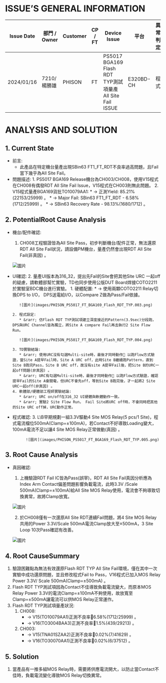 # ISSUE’S GENERAL INFORMATION
| Issue Date |部門 / Owner |Customer |CP / FT |Device Issue |平台 |異常判定 |Keywords |Application |
| ---------- |---------- |---------- |---------- |---------- |---------- |---------- |---------- |---------- |
| 2024/01/16 |7210/楊勝雄 |PHISON |FT |PS5017 BGA169 Flash RDT TYP測試項量產All Site Fail ISSUE |E320BD-CH |程式 |MOS Relay, All Site Fail |SATA Flash Controller |
# ANALYSIS AND SOLUTION
## 1. Current State
* 前言:
   * 此產品在特定機台量產出現SBin63 FT1_FT_RDT不良率過高問題，且Fail當下幾乎為All Site Fail。
* 問題描述:
      1. PS5017 BGA169 Release機台為CH003/CH008，使用V15程式在CH008有偶發RDT All Site Fail Issue，V15程式在CH003則無此問題。
      2. V15程式量產BGA169貨批TO10079AA1:
         * &rarr; 正測Yield: 85.21%(22153/25999) 。
         * &rarr; Major Fail: SBin63 FT1_FT_RDT - 6.58%(1712/25999) 。
         * &rarr; SBin63 Recovery Rate - 98.13%(1680/1712) 。
## 2. PotentialRoot Cause  Analysis
* 機台/配件確認:
   1. CH008工程驗證皆為All Site Pass，初步判斷機台/配件正常，無法還原RDT All Site Fail狀況，請設備PM機台，量產仍然會出現RDT All Site Fail(非真因) 。

   ![圖片](images/PHISON_PS5017_FT_BGA169_Flash_RDT_TYP.002.png)

* UI確認:
      2. 量產UI版本為316_32，提出先Fail的Site會把其他Site URC 一起off的疑慮，請軟體部幫忙實驗，TD也同步使用公版DUT Board焊接COTO2211於實驗室BDC機台進行實驗。
      1. 硬體配置:
         * &rarr; 使用兩顆COTO2211 Relay切換DPS to I/O， DPS送電給I/O，以Compare Z做為Pass/Fail依據。

         ![圖片](images/PHISON_PS5017_FT_BGA169_Flash_RDT_TYP.003.png)

      2. 程式設定:
         * &rarr; 仿Flash RDT TYP測試項建立深度接近的Pattern(3.9sec)分段跑， DPS與URC Channel皆為獨立，將Site A compare Fail再去執行2 Site Flow Run。

         ![圖片](images/PHISON_PS5017_FT_BGA169_Flash_RDT_TYP.004.png)

      3. TD實驗結論:
         * &rarr; 使用URC沒有勾選Multi-site時，最後才同時動作 以跑Flow方式驗證，當Site A提早Fail時，Site A URC off，此時Site B繼續跑Pattern，直到Site B跑完Pass，Site B URC off，故沒有site A提早Fail後，把Site B的URC一起off問題(非真因) 。
         * &rarr; URC有勾選Multi-site時，最後才同時動作 以跑Flow方式驗證，確認提早Fail的Site A會關電，但URC不會先off，等到Site B跑完後，才一起將2 Site URC一起off(非真因) 。
      4. 軟體部/硬體部工程師實驗結論:
         * &rarr; URC on/off在316_32 UI硬體與軟體動作一致。
         * &rarr; 實驗2 Site Flow Run， Fail Site將URC off時，不會同時把其他的Site URC off掉，URC動作正常。
* 程式確認:
            3. L\B早期規劃一組3.3V驅動4 Site MOS Relay(5 pcs/1 Site)，程式電流檔位500mA(Clamp=±100mA)，若Contact不好導致Loading變大，100mA電流不足以讓4 Site MOS Relay正常做動(真因) 。

            ![圖片](images/PHISON_PS5017_FT_BGA169_Flash_RDT_TYP.005.png)

## 3. Root Cause Analysis
* 真因確認:
   1. 上機驗證RDT Fail IC皆為Pass(誤宰)，RDT All Site Fail真因分析應為Index Arm Contact偏差問題影響負載電流，此時3.3V /Scale 500mA(Clamp=±100mA)給All Site MOS Relay使用，電流會不夠導致切換異常，故將Clamp放寬。

   ![圖片](images/PHISON_PS5017_FT_BGA169_Flash_RDT_TYP.006.png)

   2. 於CH008僅有一次還原All Site RDT連續Fail問題，將4 Site MOS Relay共用的Power 3.3V/Scale 500mA電流Clamp放大至±500mA，3 Site Loop 10次Pass確認有改善。

   ![圖片](images/PHISON_PS5017_FT_BGA169_Flash_RDT_TYP.007.png)

## 4. Root CauseSummary
1. 驗證困難點為無法有效還原Flash RDT TYP All Site Fail環境，僅在其中一次實驗中成功還原問題，並且修改程式Fail to Pass，V16程式已加入MOS Relay Power 3.3V/ Scale 500mA(Clamp=±500mA) 。
2. Flash RDT TYP測試項因為Contact不佳導致負載電流變大，而原本MOS Relay Power 3.3V的電流Clamp=±100mA不夠使用，故放寬至Clamp=±500mA讓電流可以供MOS Relay正常運作。
3. Flash RDT TYP測試項量產狀況:
   1. CH008:
      * &rarr; V15(TO10079AA1)正測不良率6.58%(1712/25999) 。
      * &rarr; V16(TO3004BAA3)正測不良率1.5%(439/29213) 。
   2. CH003:
      * &rarr; V15(TNA01SZAA2)正測不良率0.02%(7/41629) 。
      * &rarr; V16(TO30070AA1)正測不良率0.02%(6/37512) 。
## 5. Solution
1. 當產品有一推多組MOS Relay時，需要將供應電流開大，以防止當Contact不佳時，負載電流變化導致MOS Relay切換異常。
